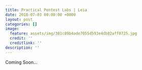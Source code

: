 ```yaml
---
title: Practical Pentest Labs | Leia
date: 2018-07-03 00:00:00 +0000
layout: post
categories: []
image:
  feature: assets/img/381c89b4ade7055d593e4db82aff0725.jpg
  credit: ''
  creditlink: ''
description: ''
---
```

Coming Soon...